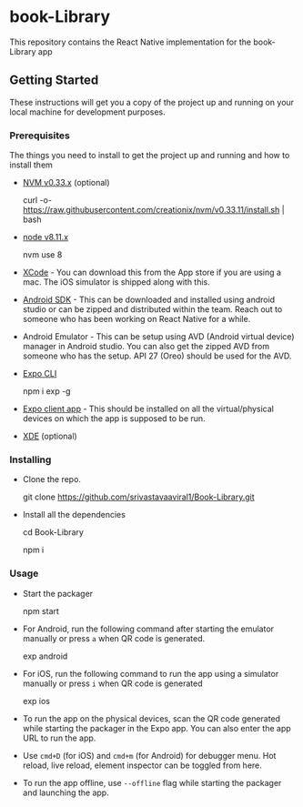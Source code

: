 # book-Library

This repository contains the React Native implementation for the book-Library app

## Getting Started

These instructions will get you a copy of the project up and running on your local machine for development purposes. 

### Prerequisites

The things you need to install to get the project up and running and how to install them

* [NVM v0.33.x](https://github.com/creationix/nvm#install-script) (optional)

  
  curl -o- https://raw.githubusercontent.com/creationix/nvm/v0.33.11/install.sh | bash
  

* [node v8.11.x](https://nodejs.org/en/download/package-manager/#nvm)

  
  nvm use 8
  

* [XCode](https://developer.apple.com/xcode/) - You can download this from the App store if you are using a mac. The iOS simulator is shipped along with this.

* [Android SDK](https://developer.android.com/studio/) - This can be downloaded and installed using android studio or can be zipped and distributed within the team. Reach out to someone who has been working on React Native for a while.

* Android Emulator - This can be setup using AVD (Android virtual device) manager in Android studio. You can also get the zipped AVD from someone who has the setup. API 27 (Oreo) should be used for the AVD.

* [Expo CLI](https://expo.io/tools#cli)

  
  npm i exp -g
  

* [Expo client app](https://expo.io/tools#client) - This should be installed on all the virtual/physical devices on which the app is supposed to be run.

* [XDE](https://docs.expo.io/versions/v29.0.0/introduction/xde-tour) (optional)

### Installing

* Clone the repo.

  
  git clone https://github.com/srivastavaaviral1/Book-Library.git
  
* Install all the dependencies

  
  cd Book-Library

  npm i
  

### Usage

* Start the packager

  
  npm start
  

* For Android, run the following command after starting the emulator manually or press `a` when QR code is generated.
  
  exp android
  

* For iOS, run the following command to run the app using a simulator manually or press `i` when QR code is generated
  
  exp ios
  

* To run the app on the physical devices, scan the QR code generated while starting the packager in the Expo app. You can also enter the app URL to run the app.

* Use `cmd+D` (for iOS) and `cmd+m` (for Android) for debugger menu. Hot reload, live reload, element inspector can be toggled from here.

* To run the app offline, use `--offline` flag while starting the packager and launching the app.